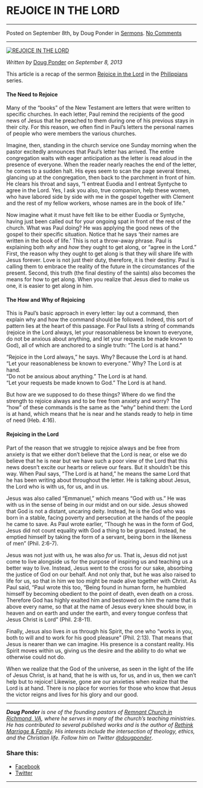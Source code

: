 REJOICE IN THE LORD
===================

* * *

Posted on September 8th, by Doug Ponder in [Sermons](http://www.remnantresource.org/category/sermons/). [No Comments](http://www.remnantresource.org/rejoice-in-the-lord/#respond)

* * *

[![REJOICE IN THE LORD](http://www.remnantresource.org/wp-content/uploads/2013/09/rejoice_in_the_lord.gif)](http://www.remnantresource.org/wp-content/uploads/2013/09/rejoice_in_the_lord.gif)  

_Written by_ [Doug Ponder](http://www.remnantresource.org/author/doug-ponder/ "Posts by Doug Ponder") _on September 8, 2013_

This article is a recap of the sermon [Rejoice in the Lord](http://www.remnantrichmond.org/sermon/rejoice-in-the-lord/) in the [Philippians](http://www.remnantrichmond.org/philippians/) series.

#### The Need to Rejoice

Many of the “books” of the New Testament are letters that were written to specific churches. In each letter, Paul remind the recipients of the good news of Jesus that he preached to them during one of his previous stays in their city. For this reason, we often find in Paul’s letters the personal names of people who were members the various churches.

Imagine, then, standing in the church service one Sunday morning when the pastor excitedly announces that Paul’s letter has arrived. The entire congregation waits with eager anticipation as the letter is read aloud in the presence of everyone. When the reader nearly reaches the end of the letter, he comes to a sudden halt. His eyes seem to scan the page several times, glancing up at the congregation, then back to the parchment in front of him. He clears his throat and says, “I entreat Euodia and I entreat Syntyche to agree in the Lord. Yes, I ask you also, true companion, help these women, who have labored side by side with me in the gospel together with Clement and the rest of my fellow workers, whose names are in the book of life.”

Now imagine what it must have felt like to be either Euodia or Syntyche, having just been called out for your ongoing spat in front of the rest of the church. What was Paul doing? He was applying the good news of the gospel to their specific situation. Notice that he says ‘their names are written in the book of life.’ This is not a throw-away phrase. Paul is explaining both _why_ and _how_ they ought to get along, or “agree in the Lord.” First, the reason why they ought to get along is that they will share life with Jesus forever. Love is not just their duty, therefore, it is their destiny. Paul is calling them to embrace the reality of the future in the circumstances of the present. Second, this truth (the final destiny of the saints) also becomes the means for how to get along. When you realize that Jesus died to make us one, it is easier to get along in him.

#### The How and Why of Rejoicing

This is Paul’s basic approach in every letter: lay out a command, then explain why and how the command should be followed. Indeed, this sort of pattern lies at the heart of this passage. For Paul lists a string of commands (rejoice in the Lord always, let your reasonableness be known to everyone, do not be anxious about anything, and let your requests be made known to God), all of which are anchored to a single truth: “The Lord is at hand.”

“Rejoice in the Lord always,” he says. Why? Because the Lord is at hand.  
“Let your reasonableness be known to everyone.” Why? The Lord is at hand.  
“Do not be anxious about anything.” The Lord is at hand.  
“Let your requests be made known to God.” The Lord is at hand.

But how are we supposed to do these things? Where do we find the strength to rejoice always and to be free from anxiety and worry? The “how” of these commands is the same as the “why” behind them: the Lord is at hand, which means that he is near and he stands ready to help in time of need (Heb. 4:16).

#### Rejoicing in the Lord

Part of the reason that we struggle to rejoice always and be free from anxiety is that we either don’t believe that the Lord is near, or else we do believe that he is near but we have such a poor view of the Lord that this news doesn’t excite our hearts or relieve our fears. But it shouldn’t be this way. When Paul says, “The Lord is at hand,” he means the same Lord that he has been writing about throughout the letter. He is talking about Jesus, the Lord who is with us, for us, and in us.

Jesus was also called “Emmanuel,” which means “God _with_ us.” He was with us in the sense of being in our midst and on our side. Jesus showed that God is not a distant, uncaring deity. Instead, he is the God who was born in a stable, facing poverty and persecution at the hands of the people he came to save. As Paul wrote earlier, “Though he was in the form of God, Jesus did not count equality with God a thing to be grasped. Instead, he emptied himself by taking the form of a servant, being born in the likeness of men” (Phil. 2:6-7).

Jesus was not just with us, he was also _for_ us. That is, Jesus did not just come to live alongside us for the purpose of inspiring us and teaching us a better way to live. Instead, Jesus went to the cross for our sake, absorbing the justice of God on our behalf. And not only that, but he was also raised to life for us, so that in him we too might be made alive together with Christ. As Paul said, “Paul wrote this too, “Being found in human form, he humbled himself by becoming obedient to the point of death, even death on a cross. Therefore God has highly exalted him and bestowed on him the name that is above every name, so that at the name of Jesus every knee should bow, in heaven and on earth and under the earth, and every tongue confess that Jesus Christ is Lord” (Phil. 2:8-11).

Finally, Jesus also lives _in_ us through his Spirit, the one who “works in you, both to will and to work for his good pleasure” (Phil. 2:13). That means that Jesus is nearer than we can imagine. His presence is a constant reality. His Spirit moves within us, giving us the desire and the ability to do what we otherwise could not do.

When we realize that the God of the universe, as seen in the light of the life of Jesus Christ, is at hand, that he is with us, for us, and in us, then we can’t help but to rejoice! Likewise, gone are our anxieties when realize that the Lord is at hand. There is no place for worries for those who know that Jesus the victor reigns and lives for his glory and our good.

* * *

_**Doug Ponder** is one of the founding pastors of [Remnant Church in Richmond, VA](http://www.remnantrichmond.org/), where he serves in many of the church’s teaching ministries. He has contributed to several published works and is the author of [Rethink Marriage & Family](http://www.remnantrichmond.org/mediafiles/uploaded/r/0e1604567_rethink-marriage-and-family-ebook.pdf). His interests include the intersection of theology, ethics, and the Christian life. Follow him on Twitter [@dougponder](https://twitter.com/dougponder)_.

### Share this:

*   [Facebook](http://www.remnantresource.org/rejoice-in-the-lord/?share=facebook "Click to share on Facebook")
*   [Twitter](http://www.remnantresource.org/rejoice-in-the-lord/?share=twitter "Click to share on Twitter")

  

* * *
